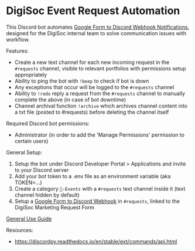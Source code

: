 # DigiSoc Event Request Automation
This Discord bot automates [Google Form to Discord Webhook Notifications](https://github.com/axieax/google-forms-to-discord), designed for the DigiSoc internal team to solve communication issues with workflow.

Features:
- Create a new text channel for each new incoming request in the `#requests` channel, visible to relevant portfolios with permissions setup appropriately
- Ability to ping the bot with `!beep` to check if bot is down
- Any exceptions that occur will be logged to the `#requests` channel
- Ability to `!redo` reply a request from the `#requests` channel to manually complete the above (in case of bot downtime)
- Channel archival function `!archive` which archives channel content into a txt file (posted to #requests) before deleting the channel itself

Required Discord bot permissions:
- Administrator (in order to add the 'Manage Permissions' permission to certain users)

General Setup:
1. Setup the bot under Discord Developer Portal \> Applications and invite to your Discord server
1. Add your bot token to a .env file as an environment variable (aka TOKEN=...)
1. Create a category `🍺-Events` with a `#requests` text channel inside it (text channel hidden by default)
1. Setup a [Google Form to Discord Webhook](https://github.com/axieax/google-forms-to-discord) in `#requests`, linked to the DigiSoc Marketing Request Form

[General Use Guide](https://docs.google.com/document/d/1CjqG-T6C-L2xN3P-3XGgtnQa0eK4q2nDHJ9a43flb0M/edit?fbclid=IwAR0X4ZELn87vzk-IXH8cyNvVuvcrerpmwuMk-oyJWLOhQ9kJrnk_is8hJlw)

Resources:
- https://discordpy.readthedocs.io/en/stable/ext/commands/api.html

